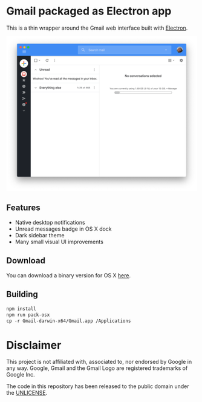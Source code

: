 # Gmail packaged as Electron app

This is a thin wrapper around the Gmail web interface built with
[Electron](https://electronjs.org).

![screenshot](screenshot.png)

## Features

- Native desktop notifications
- Unread messages badge in OS X dock
- Dark sidebar theme
- Many small visual UI improvements

## Download

You can download a binary version for OS X [here](https://github.com/fgnass/gmail-app/releases/latest).

## Building

```
npm install
npm run pack-osx
cp -r Gmail-darwin-x64/Gmail.app /Applications
```

# Disclaimer

This project is not affiliated with, associated to, nor endorsed by Google
in any way. Google, Gmail and the Gmail Logo are registered
trademarks of Google Inc.

The code in this repository has been released to the public domain
under the [UNLICENSE](./UNLICENSE).
